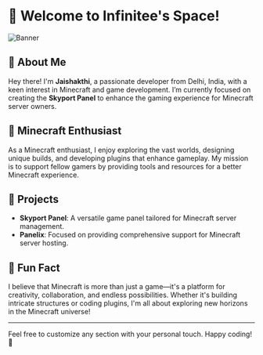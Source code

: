 # 🌌 Welcome to Infinitee's Space!

![Banner](https://your-banner-image-url-here)  <!-- Replace with your banner image URL -->

## 🚀 About Me

Hey there! I'm **Jaishakthi**, a passionate developer from Delhi, India, with a keen interest in Minecraft and game development. I’m currently focused on creating the **Skyport Panel** to enhance the gaming experience for Minecraft server owners.

## 🏰 Minecraft Enthusiast

As a Minecraft enthusiast, I enjoy exploring the vast worlds, designing unique builds, and developing plugins that enhance gameplay. My mission is to support fellow gamers by providing tools and resources for a better Minecraft experience.

## 💼 Projects

- **Skyport Panel**: A versatile game panel tailored for Minecraft server management.
- **Panelix**: Focused on providing comprehensive support for Minecraft server hosting.

## 🌟 Fun Fact

I believe that Minecraft is more than just a game—it's a platform for creativity, collaboration, and endless possibilities. Whether it's building intricate structures or coding plugins, I'm all about exploring new horizons in the Minecraft universe!

---

Feel free to customize any section with your personal touch. Happy coding! 🚀
